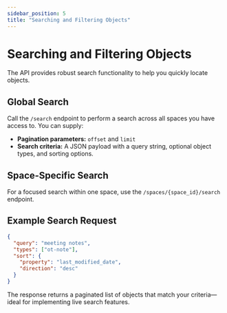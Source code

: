 ```yaml
---
sidebar_position: 5
title: "Searching and Filtering Objects"
---
```


# Searching and Filtering Objects

The API provides robust search functionality to help you quickly locate objects.

## Global Search

Call the `/search` endpoint to perform a search across all spaces you have access to. You can supply:

- **Pagination parameters:** `offset` and `limit`
- **Search criteria:** A JSON payload with a query string, optional object types, and sorting options.

## Space-Specific Search

For a focused search within one space, use the `/spaces/{space_id}/search` endpoint.

## Example Search Request

```json
{
  "query": "meeting notes",
  "types": ["ot-note"],
  "sort": {
    "property": "last_modified_date",
    "direction": "desc"
  }
}
```

The response returns a paginated list of objects that match your criteria—ideal for implementing live search features.
